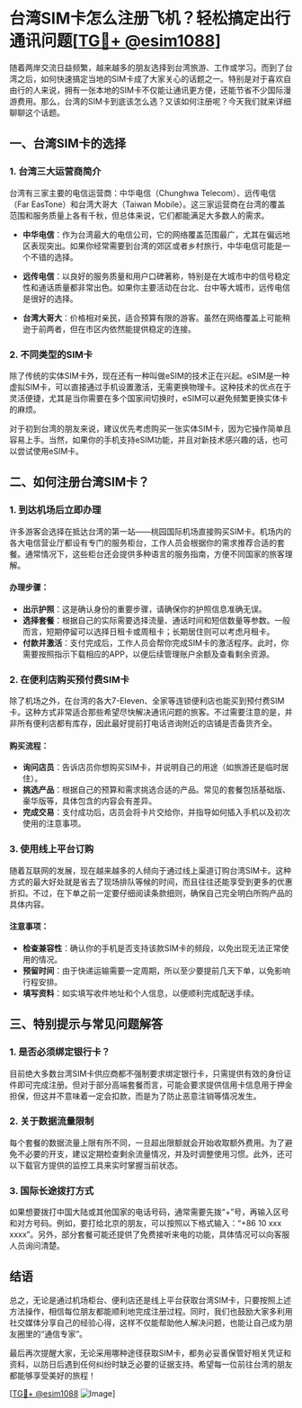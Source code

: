 # 台湾SIM卡怎么注册飞机？轻松搞定出行通讯问题[[TG💪+ @esim1088](https://t.me/s/esim1088)]

随着两岸交流日益频繁，越来越多的朋友选择到台湾旅游、工作或学习。而到了台湾之后，如何快速搞定当地的SIM卡成了大家关心的话题之一。特别是对于喜欢自由行的人来说，拥有一张本地的SIM卡不仅能让通讯更方便，还能节省不少国际漫游费用。那么，台湾的SIM卡到底该怎么选？又该如何注册呢？今天我们就来详细聊聊这个话题。

## 一、台湾SIM卡的选择

### 1. 台湾三大运营商简介
台湾有三家主要的电信运营商：中华电信（Chunghwa Telecom）、远传电信（Far EasTone）和台湾大哥大（Taiwan Mobile）。这三家运营商在台湾的覆盖范围和服务质量上各有千秋，但总体来说，它们都能满足大多数人的需求。

- **中华电信**：作为台湾最大的电信公司，它的网络覆盖范围最广，尤其在偏远地区表现突出。如果你经常需要到台湾的郊区或者乡村旅行，中华电信可能是一个不错的选择。
  
- **远传电信**：以良好的服务质量和用户口碑著称，特别是在大城市中的信号稳定性和通话质量都非常出色。如果你主要活动在台北、台中等大城市，远传电信是很好的选择。

- **台湾大哥大**：价格相对亲民，适合预算有限的游客。虽然在网络覆盖上可能稍逊于前两者，但在市区内依然能提供稳定的连接。

### 2. 不同类型的SIM卡
除了传统的实体SIM卡外，现在还有一种叫做eSIM的技术正在兴起。eSIM是一种虚拟SIM卡，可以直接通过手机设置激活，无需更换物理卡。这种技术的优点在于灵活便捷，尤其是当你需要在多个国家间切换时，eSIM可以避免频繁更换实体卡的麻烦。

对于初到台湾的朋友来说，建议优先考虑购买一张实体SIM卡，因为它操作简单且容易上手。当然，如果你的手机支持eSIM功能，并且对新技术感兴趣的话，也可以尝试使用eSIM卡。

## 二、如何注册台湾SIM卡？

### 1. 到达机场后立即办理
许多游客会选择在抵达台湾的第一站——桃园国际机场直接购买SIM卡。机场内的各大电信营业厅都设有专门的服务柜台，工作人员会根据你的需求推荐合适的套餐。通常情况下，这些柜台还会提供多种语言的服务指南，方便不同国家的旅客理解。

#### 办理步骤：
- **出示护照**：这是确认身份的重要步骤，请确保你的护照信息准确无误。
- **选择套餐**：根据自己的实际需要选择流量、通话时间和短信数量等参数。一般而言，短期停留可以选择日租卡或周租卡；长期居住则可以考虑月租卡。
- **付款并激活**：支付完成后，工作人员会帮你完成SIM卡的激活程序。此时，你需要按照指示下载相应的APP，以便后续管理账户余额及查看剩余资源。

### 2. 在便利店购买预付费SIM卡
除了机场之外，在台湾的各大7-Eleven、全家等连锁便利店也能买到预付费SIM卡。这种方式非常适合那些希望尽快解决通讯问题的旅客。不过需要注意的是，并非所有便利店都有库存，因此最好提前打电话咨询附近的店铺是否备货齐全。

#### 购买流程：
- **询问店员**：告诉店员你想购买SIM卡，并说明自己的用途（如旅游还是临时居住）。
- **挑选产品**：根据自己的预算和需求挑选合适的产品。常见的套餐包括基础版、豪华版等，具体包含的内容会有差异。
- **完成交易**：支付成功后，店员会将卡片交给你，并指导如何插入手机以及初次使用的注意事项。

### 3. 使用线上平台订购
随着互联网的发展，现在越来越多的人倾向于通过线上渠道订购台湾SIM卡。这种方式的最大好处就是省去了现场排队等候的时间，而且往往还能享受到更多的优惠折扣。不过，在下单之前一定要仔细阅读条款细则，确保自己完全明白所购产品的具体内容。

#### 注意事项：
- **检查兼容性**：确认你的手机是否支持该款SIM卡的频段，以免出现无法正常使用的情况。
- **预留时间**：由于快递运输需要一定周期，所以至少要提前几天下单，以免影响行程安排。
- **填写资料**：如实填写收件地址和个人信息，以便顺利完成配送手续。

## 三、特别提示与常见问题解答

### 1. 是否必须绑定银行卡？
目前绝大多数台湾SIM卡供应商都不强制要求绑定银行卡，只需提供有效的身份证件即可完成注册。但对于部分高端套餐而言，可能会要求提供信用卡信息用于押金担保，但这并不意味着一定会扣款，而是为了防止恶意注销等情况发生。

### 2. 关于数据流量限制
每个套餐的数据流量上限有所不同，一旦超出限额就会开始收取额外费用。为了避免不必要的开支，建议定期检查剩余流量情况，并及时调整使用习惯。此外，还可以下载官方提供的监控工具来实时掌握当前状态。

### 3. 国际长途拨打方式
如果想要拨打中国大陆或其他国家的电话号码，通常需要先拨“+”号，再输入区号和对方号码。例如，要打给北京的朋友，可以按照以下格式输入：“+86 10 xxx xxxx”。另外，部分套餐可能还提供了免费接听来电的功能，具体情况可以向客服人员询问清楚。

## 结语

总之，无论是通过机场柜台、便利店还是线上平台获取台湾SIM卡，只要按照上述方法操作，相信每位朋友都能顺利地完成注册过程。同时，我们也鼓励大家多利用社交媒体分享自己的经验心得，这样不仅能帮助他人解决问题，也能让自己成为朋友圈里的“通信专家”。

最后再次提醒大家，无论采用哪种途径获取SIM卡，都务必妥善保管好相关凭证和资料，以防日后遇到任何纠纷时缺乏必要的证据支持。希望每一位前往台湾的朋友都能够享受美好的旅程！

[[TG💪+ @esim1088](https://t.me/s/esim1088) ![Image](https://i.postimg.cc/4NQfJmqS/Snipaste-2025-05-13-00-14-12.png)]